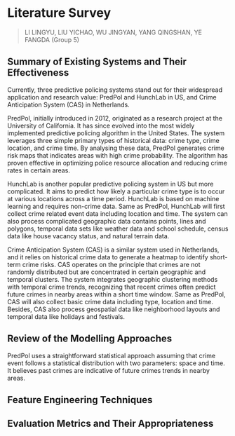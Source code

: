 # Literature Survey
> LI LINGYU, LIU YICHAO, WU JINGYAN, YANG QINGSHAN, YE FANGDA (Group 5)

## Summary of Existing Systems and Their Effectiveness

Currently, three predictive policing systems stand out for their widespread application and research value: PredPol and HunchLab in US, and Crime Anticipation System (CAS) in Netherlands.

PredPol, initially introduced in 2012, originated as a research project at the University of California. It has since evolved into the most widely implemented predictive policing algorithm in the United States. The system leverages three simple primary types of historical data: crime type, crime location, and crime time. By analysing these data, PredPol generates crime risk maps that indicates areas with high crime probability. The algorithm has proven effective in optimizing police resource allocation and reducing crime rates in certain areas.

HunchLab is another popular predictive policing system in US but more complicated. It aims to predict how likely a particular crime type is to occur at various locations across a time period. HunchLab is based on machine learning and requires non-crime data. Same as PredPol, HunchLab will first collect crime related event data including location and time. The system can also process complicated geographic data contains points, lines and polygons, temporal data sets like weather data and school schedule, census data like house vacancy status, and natural terrain data.

Crime Anticipation System (CAS) is a similar system used in Netherlands, and it relies on historical crime data to generate a heatmap to identify short-term crime risks. CAS operates on the principle that crimes are not randomly distributed but are concentrated in certain geographic and temporal clusters. The system integrates geographic clustering methods with temporal crime trends, recognizing that recent crimes often predict future crimes in nearby areas within a short time window. Same as PredPol, CAS will also collect basic crime data including type, location and time. Besides, CAS also process geospatial data like neighborhood layouts and temporal data like holidays and festivals.

## Review of the Modelling Approaches
PredPol uses a straightforward statistical approach assuming that crime event follows a statistical distribution with two parameters: space and time. It believes past crimes are indicative of future crimes trends in nearby areas.

## Feature Engineering Techniques

## Evaluation Metrics and Their Appropriateness